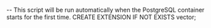 -- This script will be run automatically when the PostgreSQL container starts for the first time.
CREATE EXTENSION IF NOT EXISTS vector;
